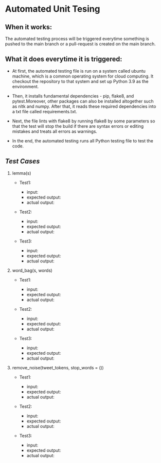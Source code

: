 # Automated Unit Tesing

## When it works: 

The automated testing process will be triggered everytime something is pushed to the main branch or a pull-request is created on the main branch.

## What it does everytime it is triggered: <br>

   - At first, the automated testing file is run on a system called ubuntu machine, which is a common operating system for cloud computing. It checkout the repository to that system and set up Python 3.9 as the environment. 

   - Then, it installs fundamental dependencies - pip, flake8, and pytest.Moreover, other packages can also be installed altogether such as nltk and numpy. After that, it reads these required dependencies into a txt file called requirements.txt. 
    
   - Next, the file lints with flake8 by running flake8 by some parameters so that the test will stop the  build if there are syntax errors or editing mistakes and treats all errors as warnings.
   - In the end, the automated testing runs all Python testing file to test the code.

## ***Test Cases***

1. lemma(s)
   - Test1: 
      - input: 
      - expected output: 
      - actual output: 

   - Test2: 
      - input: 
      - expected output: 
      - actual output: 

   - Test3: 
      - input: 
      - expected output: 
      - actual output: 

2. word_bag(s, words)

   - Test1: 
      - input: 
      - expected output: 
      - actual output: 

   - Test2: 
      - input: 
      - expected output: 
      - actual output: 

   - Test3: 
      - input: 
      - expected output: 
      - actual output: 

3. remove_noise(tweet_tokens, stop_words = ())

   - Test1: 
      - input: 
      - expected output: 
      - actual output: 

   - Test2: 
      - input: 
      - expected output: 
      - actual output: 

   - Test3: 
      - input: 
      - expected output: 
      - actual output: 

